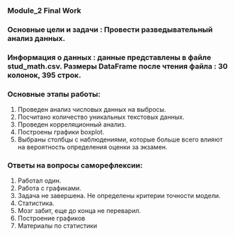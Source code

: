 ### Module_2 Final Work
### Основные цели и задачи : Провести разведывательный анализ данных.  
### Информация о данных : данные представлены в файле stud_math.csv. Размеры DataFrame после чтения файла : 30 колонок, 395 строк. 
### Основные этапы работы:
1. Проведен анализ числовых данных на выбросы.
2. Посчитано количество уникальных текстовых данных.
3. Проведен корреляционный анализ.
4. Построены графики boxplot.
5. Выбраны столбцы с наблюдениями, которые больше всего влияют на вероятность определения оценки за экзамен. 
### Ответы на вопросы саморефлексии:
1. Работал один. 
2. Работа с графиками.
3. Задача не завершена. Не определены критерии точности модели.
4. Статистика.
5. Мозг забит, еще до конца не переварил.
6. Построение графиков
7. Материалы по статистики


